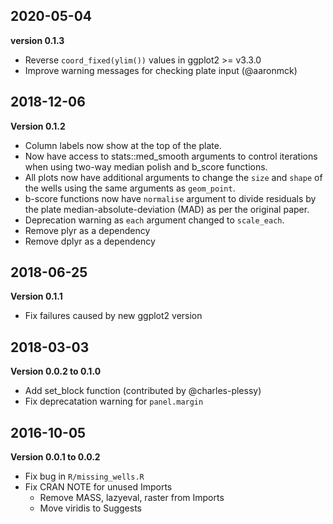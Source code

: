 ## 2020-05-04

**version 0.1.3**
- Reverse `coord_fixed(ylim())` values in ggplot2 >= v3.3.0
- Improve warning messages for checking plate input (@aaronmck)


## 2018-12-06

**Version 0.1.2**

- Column labels now show at the top of the plate.
- Now have access to stats::med_smooth arguments to control iterations
  when using two-way median polish and b_score functions.
- All plots now have additional arguments to change the `size` and `shape` of
  the wells using the same arguments as `geom_point`.
- b-score functions now have `normalise` argument to divide residuals by the
  plate median-absolute-deviation (MAD) as per the original paper.
- Deprecation warning as `each` argument changed to `scale_each`.
- Remove plyr as a dependency
- Remove dplyr as a dependency


## 2018-06-25

**Version 0.1.1**

- Fix failures caused by new ggplot2 version

## 2018-03-03

**Version 0.0.2 to 0.1.0**

- Add set_block function (contributed by @charles-plessy)
- Fix deprecatation warning for `panel.margin`


## 2016-10-05

**Version 0.0.1 to 0.0.2**

- Fix bug in `R/missing_wells.R`
- Fix CRAN NOTE for unused Imports
    - Remove MASS, lazyeval, raster from Imports
    - Move viridis to Suggests
